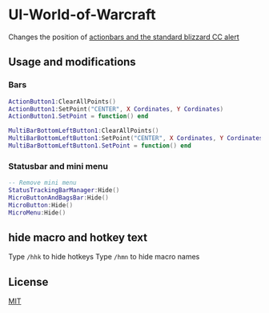 # UI-World-of-Warcraft

Changes the position of [actionbars and the standard blizzard CC alert](https://imgur.com/a/Kw4t7GK)

## Usage and modifications

### Bars
```Lua
ActionButton1:ClearAllPoints()
ActionButton1:SetPoint("CENTER", X Cordinates, Y Cordinates) 
ActionButton1.SetPoint = function() end

MultiBarBottomLeftButton1:ClearAllPoints()
MultiBarBottomLeftButton1:SetPoint("CENTER", X Cordinates, Y Cordinates)
MultiBarBottomLeftButton1.SetPoint = function() end 
```
### Statusbar and mini menu
```Lua
-- Remove mini menu
StatusTrackingBarManager:Hide()
MicroButtonAndBagsBar:Hide()
MicroButton:Hide()
MicroMenu:Hide()
```

## hide macro and hotkey text
Type ```/hhk``` to hide hotkeys
Type ```/hmn``` to hide macro names

## License
[MIT](https://choosealicense.com/licenses/mit/)
